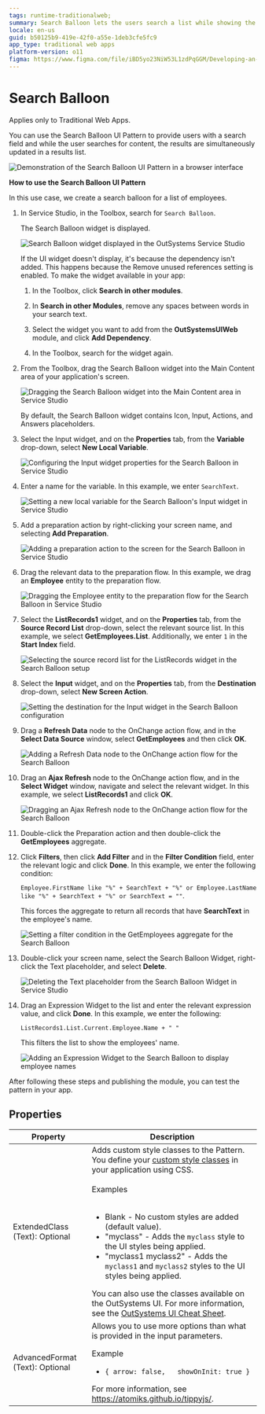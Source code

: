 ```yaml
---
tags: runtime-traditionalweb; 
summary: Search Balloon lets the users search a list while showing the results simultaneously.
locale: en-us
guid: b50125b9-419e-42f0-a55e-1deb3cfe5fc9
app_type: traditional web apps
platform-version: o11
figma: https://www.figma.com/file/iBD5yo23NiW53L1zdPqGGM/Developing-an-Application?type=design&node-id=234%3A36&mode=design&t=KpVEJMvnBwiukqql-1
---
```


# Search Balloon

<div class="info" markdown="1">

Applies only to Traditional Web Apps.

</div>

You can use the Search Balloon UI Pattern to provide users with a search field and while the user searches for content, the results are simultaneously updated in a results list.

![Demonstration of the Search Balloon UI Pattern in a browser interface](images/search-balloon-demo-browser.png "Search Balloon Demo")

**How to use the Search Balloon UI Pattern**

In this use case, we create a search balloon for a list of employees.

1. In Service Studio, in the Toolbox, search for `Search Balloon`.

    The Search Balloon widget is displayed.

    ![Search Balloon widget displayed in the OutSystems Service Studio](images/searchballoon-1-ss.png "Search Balloon in Service Studio")

    If the UI widget doesn't display, it's because the dependency isn't added. This happens because the Remove unused references setting is enabled. To make the widget available in your app:

    1. In the Toolbox, click **Search in other modules**.

    1. In **Search in other Modules**, remove any spaces between words in your search text.
    
    1. Select the widget you want to add from the **OutSystemsUIWeb** module, and click **Add Dependency**. 
    
    1. In the Toolbox, search for the widget again.

1. From the Toolbox, drag the Search Balloon widget into the Main Content area of your application's screen.

    ![Dragging the Search Balloon widget into the Main Content area in Service Studio](images/searchballoon-2-ss.png "Drag Search Balloon Widget")

    By default, the Search Balloon widget contains Icon, Input, Actions, and Answers placeholders.

1. Select the Input widget, and on the **Properties** tab, from the **Variable** drop-down, select **New Local Variable**.

    ![Configuring the Input widget properties for the Search Balloon in Service Studio](images/searchballoon-3-ss.png "Configure Input Widget")

1. Enter a name for the variable. In this example, we enter `SearchText`.

    ![Setting a new local variable for the Search Balloon's Input widget in Service Studio](images/searchballoon-4-ss.png "Set Local Variable")

1. Add a preparation action by right-clicking your screen name, and selecting **Add Preparation**.

    ![Adding a preparation action to the screen for the Search Balloon in Service Studio](images/searchballoon-5-ss.png "Add Preparation Action")

1. Drag the relevant data to the preparation flow. In this example, we drag an **Employee** entity to the preparation flow.

    ![Dragging the Employee entity to the preparation flow for the Search Balloon in Service Studio](images/searchballoon-6-ss.png "Data Preparation Flow")

1. Select the **ListRecords1** widget, and on the **Properties** tab, from the **Source Record List**  drop-down, select the relevant source list. In this example, we select **GetEmployees.List**. Additionally, we enter `1` in the **Start Index** field.

    ![Selecting the source record list for the ListRecords widget in the Search Balloon setup](images/searchballoon-8-ss.png "ListRecords Widget Configuration")

1. Select the **Input** widget, and on the **Properties** tab, from the **Destination** drop-down, select **New Screen Action**.

    ![Setting the destination for the Input widget in the Search Balloon configuration](images/searchballoon-9-ss.png "Input Widget Destination")

1. Drag a **Refresh Data** node to the OnChange action flow, and in the **Select Data Source** window, select **GetEmployees** and then click **OK**.

    ![Adding a Refresh Data node to the OnChange action flow for the Search Balloon](images/searchballoon-10-ss.png "Refresh Data Node")

1. Drag an **Ajax Refresh** node to the OnChange action flow, and in the **Select Widget** window, navigate and select the relevant widget. In this example, we select **ListRecords1** and click **OK**.

    ![Dragging an Ajax Refresh node to the OnChange action flow for the Search Balloon](images/searchballoon-11-ss.png "Ajax Refresh Node")

1. Double-click the Preparation action and then double-click the **GetEmployees** aggregate.

1. Click **Filters**, then click **Add Filter** and in the **Filter Condition** field, enter the relevant logic and click **Done**. In this example, we enter the following condition:

     `Employee.FirstName like "%" + SearchText + "%" or Employee.LastName like "%" + SearchText + "%" or SearchText = ""`.

    This forces the aggregate to return all records that have **SearchText** in the employee's name.

    ![Setting a filter condition in the GetEmployees aggregate for the Search Balloon](images/searchballoon-12-ss.png "Set Aggregate Filter")

1. Double-click your screen name, select the Search Balloon Widget, right-click the Text placeholder, and select **Delete**.

    ![Deleting the Text placeholder from the Search Balloon Widget in Service Studio](images/searchballoon-13-ss.png "Delete Text Placeholder")

1. Drag an Expression Widget to the list and enter the relevant expression value, and click **Done**. In this example, we enter the following:

    `ListRecords1.List.Current.Employee.Name + " "`

    This filters the list to show the employees' name.

    ![Adding an Expression Widget to the Search Balloon to display employee names](images/searchballoon-14-ss.png "Add Expression Widget")

After following these steps and publishing the module, you can test the pattern in your app.

## Properties

| **Property** | **Description** |
|---|---|
| ExtendedClass (Text): Optional | Adds custom style classes to the Pattern. You define your [custom style classes](../../../look-feel/css.md) in your application using CSS.<br/><br/>Examples<br/><br/> <ul><li>Blank - No custom styles are added (default value).</li><li>"myclass" - Adds the ``myclass`` style to the UI styles being applied.</li><li>"myclass1 myclass2" - Adds the ``myclass1`` and ``myclass2`` styles to the UI styles being applied.</li></ul>You can also use the classes available on the OutSystems UI. For more information, see the [OutSystems UI Cheat Sheet](https://outsystemsui.outsystems.com/OutSystemsUIWebsite/CheatSheet). |
| AdvancedFormat (Text): Optional | Allows you to use more options than what is provided in the input parameters. <p>Example <ul><li> `{ arrow: false,   showOnInit: true }`</li></ul></p> For more information, see <https://atomiks.github.io/tippyjs/>. |
